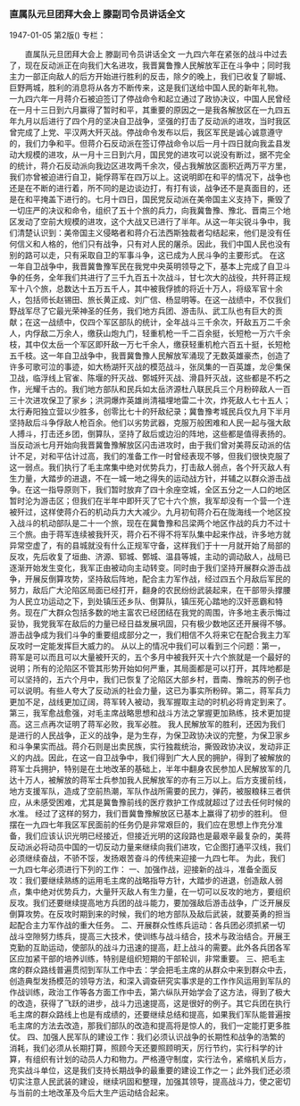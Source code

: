 ### 直属队元旦团拜大会上  滕副司令员讲话全文

1947-01-05
第2版()
专栏：

　　直属队元旦团拜大会上
    滕副司令员讲话全文
    一九四六年在紧张的战斗中过去了，现在反动派正在向我们大名进攻，我晋冀鲁豫人民解放军正在斗争中；同时我主力一部正向敌人的后方开始进行胜利的反击，除夕的晚上，我们已收复了聊城、巨野两城，胜利的消息将从各方不断传来，这是我们送给中国人民的新年礼物。
    一九四六年一月蒋介石被迫签订了停战命令和起立通过了政协决议，中国人民曾经在一月十三日到六月赢得了暂时和平，其重要的原因之一是我各解放区在一九四五年九月以后进行了四个月的坚决自卫战争，坚强的打击了反动派的进攻，当时我区曾完成了上党、平汉两大歼灭战。停战命令发布以后，我区军民是诚心诚意遵守的，我们力争和平。但蒋介石反动派在签订停战命令以后一月十四日就向我孟县发动大规模的进攻，从一月十三日到六月，国民党的进攻可以说没有断过，据不完全的统计，蒋介石反动派向我边区进攻两千余次，侵占我解放区面积近两万平方里，我们亦曾被迫进行自卫，毙俘蒋军在四万以上。这说明即在和平的情况下，战争也还是在不断的进行着，所不同的是边谈边打，有打有谈，战争还不是真面目的，还是在和平掩盖下进行的。七月十四日，国民党反动派在美帝国主义支持下，撕毁了一切庄严的决议和命令，组织了五十个旅的兵力，向我冀鲁豫、豫北、晋南三个地区发动了空前大规模的进攻，这个大战又已进行了半年。从这一年尖锐斗争中，我们清楚认识到：美帝国主义侵略者和蒋介石法西斯独裁者勾结起来，他们是没有任何信义和人格的，他们只有战争，只有对人民的屠杀。因此，我们中国人民也没有别的路可以走，只有采取自卫的军事斗争，这已成为人民斗争的主要形式。
    在这一年自卫战争中，我晋冀鲁豫军民在我党中央英明领导之下，基本上完成了自卫斗争的任务，全年我们共进行了三千九百五十次战斗，甘七次大的战役，共歼蒋正规军十八个旅，总数达十五万五千人，其中被我俘掳的将近十万人，将级军官十余人，包括师长赵锡田、旅长黄正成、刘广信、杨显明等。在这一战绩中，不仅我们野战军尽了它最光荣神圣的任务，我们地方兵团、游击队、武工队也有巨大的贡献；在这一战绩中，仅四个军区部队的统计，全年战斗三千余次，歼敌五万二千余人，内俘敌二万余人，缴获山炮九门，轻重机枪一千二百余挺，长短枪一万六千余枝，其中仅太岳一个军区即歼敌一万七千余人，缴获轻重机枪六百五十挺，长短枪五千枝。这一年自卫战争中，我晋冀鲁豫人民解放军涌现了无数英雄豪杰，创造了许多可歌可泣的事迹，如大杨湖歼灭战的模范战斗，张凤集的一百英雄，龙＠集保卫战，临浮线上官雀、陈堰的歼灭战、鄄城歼灭战、滑县歼灭战，这些都是不朽之作，光耀千古的。我们地方部队和民兵如太岳济源杜八联民兵三个月粉碎敌人一百三十次进攻保卫了家乡；洪洞爆炸英雄尚清福埋地雷二十次，炸死敌人七十五人；太行寿阳独立营以少胜多，创零比七十的歼敌纪录；冀鲁豫考城民兵仅九月下半月坚持敌后斗争俘敌人枪百余。他们以劣势武器，克服万般困难和人民一起与强大敌人搏斗，打击还乡团，倒算队，坚持了敌后或边沿的阵地，这些都是值得表扬的。
    当反动派七月开始向我晋冀鲁豫解放区闪击进攻时，由于我们曾对美蒋反动派的估计不足，对和平估计过高，我们的准备工作一时曾经表现不够，但我们很快克服了这一弱点。我们执行了毛主席集中绝对优势兵力，打击敌人弱点，各个歼灭敌人有生力量，大踏步的进退，不在一城一地之得失的运动战方针，并辅之以群众游击战争。在这一指导原则下，我们暂时放弃了四十余座空城，全区五分之一人口的地区暂时沦为游击区；但我们在半年中即歼灭了它十六个旅，我军却没有一个营一个连被歼过，这样使蒋介石的机动兵力大大减少。九月初旬蒋介石在陇海线一个地区投入战斗的机动部队是二十一个旅，现在在冀鲁豫和吕梁两个地区作战的兵力不过十三个旅。由于蒋军连续被我歼灭，蒋介石不得不将军队集中起来作战，许多地方就异常空虚了，有的县城就没有什么正规军守备，这样我们于十一月就开始了局部的反攻，先后收复了垣曲、济源、郓城、鄄城、温县等城，主动的调动敌人，战局已逐渐开始发生变化，我军正由被动向主动转变。同时由于我们坚持开展群众游击战争，开展反倒算攻势，坚持敌后阵地，配合主力军作战，经过四五个月敌后军民的努力，敌后广大沦陷区局面已经打开，翻身的农民纷纷武装起来，在干部带头撑腰为人民立功运动之下，到处镇压还乡队、倒算队，镇压死心踏地的汉奸恶霸和特务。现在广大群众包括多数的地主富农已经团结在我党的周围，许多地主表示悔过妥协，我党我军在敌后的力量已经日益发展巩固，只有极少数地区还开展得不够。游击战争成为我们斗争的重要组成部分之一，我们相信不久将来它在配合我主力军反攻时一定能发挥巨大威力的。
    从以上的情况中我们可以看到三个问题：第一，蒋军是可以而且可以大量被歼灭的，五个多月中被我歼灭十六个旅就是一个最好的说明；所有的沦陷区不管其形势开始如何严重，其局面都是可以打开，其阵地都是可以坚持的，五六个月中，我们已恢复了沦陷区大部乡村，晋南、豫皖苏的例子也可以说明。有些人夸大了反动派的社会力量，这已为事实所粉碎。第二，蒋军兵力更加不足，战线更加辽阔，蒋军转入被动，我军握取主动的时机必将肯定到来了。第三，我军愈战愈强，对毛主席战略思想和战斗方法之掌握更加熟练，技术更加提高。这三点再次证明了蒋军必败，我军必胜。
    我人民解放军的胜利，还因为我们是进行的人民战争，正义的战争，是为生存，为保卫政协决议的完整，为保卫家乡和斗争果实而战。蒋介石则是出卖民族，实行独裁统治，撕毁政协决议，发动非正义的内战。因此，在这一自卫战争中，我们得到广大人民的拥护，得到了被解放的蒋军士兵拥护，特别是在土地改革的基础上，半年中翻身农民参加人民解放军的几达十万人，被解放的蒋军士兵参加我人民解放军的亦有三万以上。后方支援前线，地方支援军队，造成了空前热潮，军队作战所需要的民力，弹药，被服粮秣三者供应，从未感受困难，尤其是冀鲁豫前线的医疗救护工作成就超过了过去任何时候的水准。
    经过了这样的努力，我们晋冀鲁豫解放区已基本上赢得了初步的胜利。
    但摆在一九四七年我区军民面前的任务仍是非常艰巨的，我们应在思想上作充分准备，我们应该认识光明已经接近，但接近光明的这段路也是最艰辛最复杂的，美蒋反动派必将动员中国的一切反动力量来继续向我们进攻，它企图打通平汉线，我们必须继续奋战，不骄不馁，发扬艰苦奋斗的传统来迎接一九四七年。
    为此，我们一九四七年必须进行下列的工作：
    一、加强作战，迎接新的战斗，准备全面反攻：我们要继续熟练的运用毛主席的战略指导方针，大踏步的进退，创造敌人弱点，集中绝对优势兵力，大量歼灭敌人有生力量，在一切可以反攻的地方，要组织反攻。我们还要继续提高地方兵团的战斗能力，要加强敌后游击战争，广泛开展反倒算攻势。在反攻时期到来的时候，我们的地方部队及敌后武装，就要英勇的担当起配合主力军作战的重大任务。
    二、开展群众性练兵运动：各兵团必须抓紧一切战斗空隙努力练兵，提高三大技术，使训练与战斗结合，技术与政治结合。开展王克勤的互助运动，使部队的战斗力迅速的提高，赶上战斗的需要。此外各兵团各军区应加紧干部的培养训练，特别是组织短期的干部轮训，非常重要。
    三、把毛主席的群众路线普遍贯彻到军队工作中去：学会把毛主席的从群众中来到群众中去，创造典型发扬模范的领导方法，和深入调查研究实事求是的工作作风运用到军队的作战训练，政治工作等各方面工作中去，第六纵队开始学会了这方法，得到了极大的改造，获得了飞跃的进步，战斗力迅速提高，这是很好的例子。其它兵团在执行毛主席的群众路线上也是有成绩的，还要继续总结和提高，如果我们军队能普遍按毛主席的方法去改造，那我们部队的改造和提高将是惊人的，我们一定能打更多胜仗。
    四、加强人民军队的建设工作：我们必须认识战争的长期性和战争的浩繁的消耗，我们必须从长期打算，照顾今天还要照顾明天，厉行节约，实行科学的计算，有组织有计划的动员人力和物力。严格遵守制度，实行法令，紧缩机关后方，充实战斗单位，这是我们支持长期战争的最重要的建设工作之一；此外我们还必须切实注意人民武装的建设，继续巩固和整理，加强其领导，提高战斗力，使之密切与当前的土地改革及今后大生产运动结合起来。
